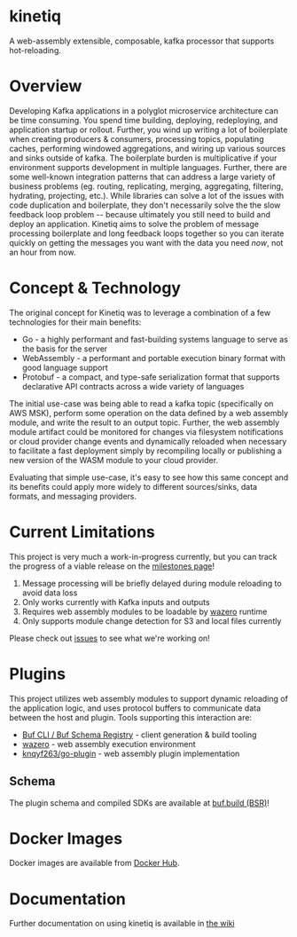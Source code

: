 # kinetiq

A web-assembly extensible, composable, kafka processor that supports hot-reloading.

# Overview

Developing Kafka applications in a polyglot microservice architecture can be time consuming.  You spend time building,
deploying, redeploying, and application startup or rollout.  Further, you wind up writing a lot of boilerplate when creating
producers & consumers, processing topics, populating caches, performing windowed aggregations, and wiring up various
sources and sinks outside of kafka.  The boilerplate burden is multiplicative if your environment supports development in
multiple languages.  Further, there are some well-known integration patterns that can address a large
variety of business problems (eg. routing, replicating, merging, aggregating, filtering, hydrating, projecting, etc.).
While libraries can solve a lot of the issues with code duplication and boilerplate, they don't necessarily solve the
the slow feedback loop problem -- because ultimately you still need to build and deploy an application.  Kinetiq aims to
solve the problem of message processing boilerplate and long feedback loops together so you can iterate quickly on getting the
messages you want with the data you need *now*, not an hour from now.

# Concept & Technology

The original concept for Kinetiq was to leverage a combination of a few technologies for their main benefits:
* Go - a highly performant and fast-building systems language to serve as the basis for the server
* WebAssembly - a performant and portable execution binary format with good language support
* Protobuf - a compact, and type-safe serialization format that supports declarative API contracts across a wide variety of languages

The initial use-case was being able to read a kafka topic (specifically on AWS MSK), perform some operation on
the data defined by a web assembly module, and write the result to an output topic.  Further, the web assembly module
artifact could be monitored for changes via filesystem notifications or cloud provider change events and dynamically
reloaded when necessary to facilitate a fast deployment simply by recompiling locally or publishing a new version of the WASM
module to your cloud provider.

Evaluating that simple use-case, it's easy to see how this same concept and its benefits could apply more widely to
different sources/sinks, data formats, and messaging providers.


# Current Limitations

This project is very much a work-in-progress currently, but you can track the progress of a viable release on the
[milestones page](https://github.com/kjkondratuk/kinetiq/milestones)!

1. Message processing will be briefly delayed during module reloading to avoid data loss
2. Only works currently with Kafka inputs and outputs
3. Requires web assembly modules to be loadable by [wazero](https://wazero.io/) runtime
4. Only supports module change detection for S3 and local files currently

Please check out [issues](https://github.com/kjkondratuk/kinetiq/issues) to see what we're working on!


# Plugins

This project utilizes web assembly modules to support dynamic reloading of the application logic, and uses protocol buffers
to communicate data between the host and plugin.  Tools supporting this interaction are:
* [Buf CLI / Buf Schema Registry](https://buf.build/) - client generation & build tooling
* [wazero](https://wazero.io/) - web assembly execution environment
* [knqyf263/go-plugin](https://github.com/knqyf263/go-plugin) - web assembly plugin implementation

## Schema

The plugin schema and compiled SDKs are available at [buf.build (BSR)](https://buf.build/kjkondratuk/kinetiq)!

# Docker Images

Docker images are available from [Docker Hub](https://hub.docker.com/r/paintface07/kinetiq/tags).

# Documentation

Further documentation on using kinetiq is available in [the wiki](https://github.com/kjkondratuk/kinetiq/wiki)